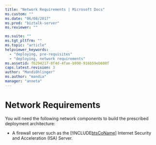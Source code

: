 ```yaml
---
title: "Network Requirements | Microsoft Docs"
ms.custom: ""
ms.date: "06/08/2017"
ms.prod: "biztalk-server"
ms.reviewer: ""

ms.suite: ""
ms.tgt_pltfrm: ""
ms.topic: "article"
helpviewer_keywords: 
  - "deploying, pre-requisites"
  - "deploying, network requirements"
ms.assetid: f6294217-0f4d-4fae-b990-916b59eb608f
caps.latest.revision: 3
author: "MandiOhlinger"
ms.author: "mandia"
manager: "anneta"
---
```

# Network Requirements
You will need the following network components to build the prescribed deployment architecture:  
  
-   A firewall server such as the [!INCLUDE[btsCoName](../../includes/btsconame-md.md)] Internet Security and Acceleration (ISA) Server.